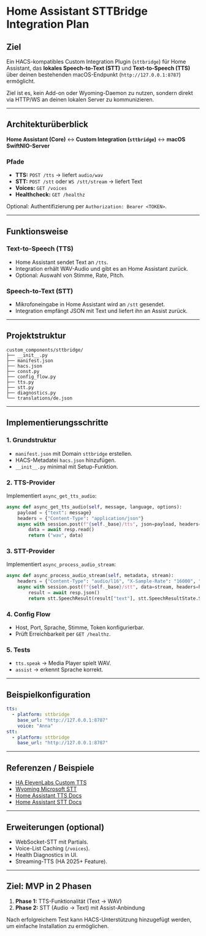 # Home Assistant STTBridge Integration Plan

## Ziel

Ein HACS-kompatibles Custom Integration Plugin (`sttbridge`) für Home Assistant, das **lokales Speech-to-Text (STT)** und **Text-to-Speech (TTS)** über deinen bestehenden macOS-Endpunkt (`http://127.0.0.1:8787`) ermöglicht.

Ziel ist es, kein Add-on oder Wyoming-Daemon zu nutzen, sondern direkt via HTTP/WS an deinen lokalen Server zu kommunizieren.

---

## Architekturüberblick

**Home Assistant (Core)** ↔️ **Custom Integration (`sttbridge`)** ↔️ **macOS SwiftNIO-Server**

### Pfade
- **TTS:** `POST /tts` → liefert `audio/wav`
- **STT:** `POST /stt` oder `WS /stt/stream` → liefert Text
- **Voices:** `GET /voices`
- **Healthcheck:** `GET /healthz`

Optional: Authentifizierung per `Authorization: Bearer <TOKEN>`.

---

## Funktionsweise

### Text-to-Speech (TTS)
- Home Assistant sendet Text an `/tts`.
- Integration erhält WAV-Audio und gibt es an Home Assistant zurück.
- Optional: Auswahl von Stimme, Rate, Pitch.

### Speech-to-Text (STT)
- Mikrofoneingabe in Home Assistant wird an `/stt` gesendet.
- Integration empfängt JSON mit Text und liefert ihn an Assist zurück.

---

## Projektstruktur

```
custom_components/sttbridge/
├── __init__.py
├── manifest.json
├── hacs.json
├── const.py
├── config_flow.py
├── tts.py
├── stt.py
├── diagnostics.py
└── translations/de.json
```

---

## Implementierungsschritte

### 1. Grundstruktur
- `manifest.json` mit Domain `sttbridge` erstellen.
- HACS-Metadatei `hacs.json` hinzufügen.
- `__init__.py` minimal mit Setup-Funktion.

### 2. TTS-Provider
Implementiert `async_get_tts_audio`:
```python
async def async_get_tts_audio(self, message, language, options):
    payload = {"text": message}
    headers = {"Content-Type": "application/json"}
    async with session.post(f"{self._base}/tts", json=payload, headers=headers) as resp:
        data = await resp.read()
        return ("wav", data)
```

### 3. STT-Provider
Implementiert `async_process_audio_stream`:
```python
async def async_process_audio_stream(self, metadata, stream):
    headers = {"Content-Type": "audio/l16", "X-Sample-Rate": "16000", "X-Channel-Count": "1"}
    async with session.post(f"{self._base}/stt", data=stream, headers=headers) as resp:
        result = await resp.json()
        return stt.SpeechResult(result["text"], stt.SpeechResultState.SUCCESS)
```

### 4. Config Flow
- Host, Port, Sprache, Stimme, Token konfigurierbar.
- Prüft Erreichbarkeit per `GET /healthz`.

### 5. Tests
- `tts.speak` → Media Player spielt WAV.
- `assist` → erkennt Sprache korrekt.

---

## Beispielkonfiguration

```yaml
tts:
  - platform: sttbridge
    base_url: "http://127.0.0.1:8787"
    voice: "Anna"
stt:
  - platform: sttbridge
    base_url: "http://127.0.0.1:8787"
```

---

## Referenzen / Beispiele

- [HA ElevenLabs Custom TTS](https://github.com/loryanstrant/HA-ElevenLabs-Custom-TTS)
- [Wyoming Microsoft STT](https://github.com/hugobloem/wyoming-microsoft-stt)
- [Home Assistant TTS Docs](https://www.home-assistant.io/integrations/tts/)
- [Home Assistant STT Docs](https://www.home-assistant.io/integrations/stt/)

---

## Erweiterungen (optional)
- WebSocket-STT mit Partials.
- Voice-List Caching (`/voices`).
- Health Diagnostics in UI.
- Streaming-TTS (HA 2025+ Feature).

---

## Ziel: MVP in 2 Phasen

1. **Phase 1:** TTS-Funktionalität (Text → WAV)
2. **Phase 2:** STT (Audio → Text) mit Assist-Anbindung

Nach erfolgreichem Test kann HACS-Unterstützung hinzugefügt werden, um einfache Installation zu ermöglichen.
